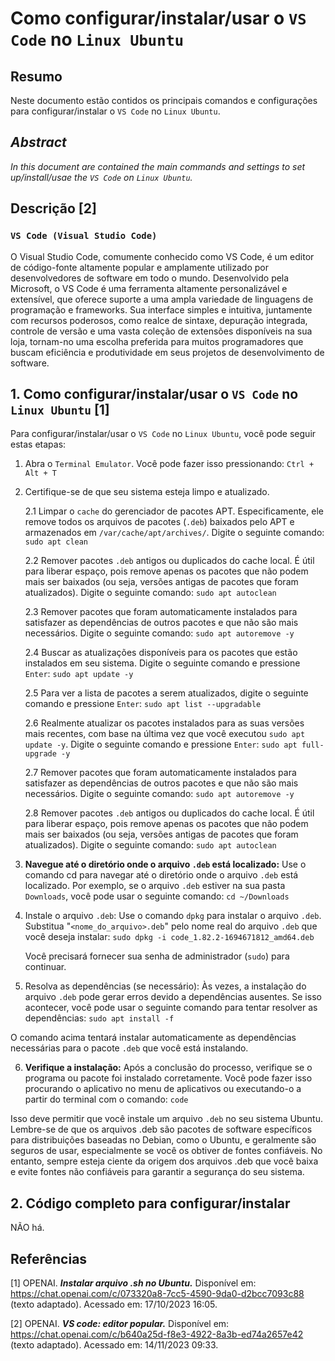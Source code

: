 # Como configurar/instalar/usar o `VS Code` no `Linux Ubuntu`

## Resumo

Neste documento estão contidos os principais comandos e configurações para configurar/instalar o `VS Code` no `Linux Ubuntu`.

## _Abstract_

_In this document are contained the main commands and settings to set up/install/usae the `VS Code` on `Linux Ubuntu`._

## Descrição [2]

### `VS Code (Visual Studio Code)`

O Visual Studio Code, comumente conhecido como VS Code, é um editor de código-fonte altamente popular e amplamente utilizado por desenvolvedores de software em todo o mundo. Desenvolvido pela Microsoft, o VS Code é uma ferramenta altamente personalizável e extensível, que oferece suporte a uma ampla variedade de linguagens de programação e frameworks. Sua interface simples e intuitiva, juntamente com recursos poderosos, como realce de sintaxe, depuração integrada, controle de versão e uma vasta coleção de extensões disponíveis na sua loja, tornam-no uma escolha preferida para muitos programadores que buscam eficiência e produtividade em seus projetos de desenvolvimento de software.

## 1. Como configurar/instalar/usar o `VS Code` no `Linux Ubuntu` [1]

Para configurar/instalar/usar o `VS Code` no `Linux Ubuntu`, você pode seguir estas etapas:

1. Abra o `Terminal Emulator`. Você pode fazer isso pressionando: `Ctrl + Alt + T`


2. Certifique-se de que seu sistema esteja limpo e atualizado.

    2.1 Limpar o `cache` do gerenciador de pacotes APT. Especificamente, ele remove todos os arquivos de pacotes (`.deb`) baixados pelo APT e armazenados em `/var/cache/apt/archives/`. Digite o seguinte comando: `sudo apt clean` 
    
    2.2 Remover pacotes `.deb` antigos ou duplicados do cache local. É útil para liberar espaço, pois remove apenas os pacotes que não podem mais ser baixados (ou seja, versões antigas de pacotes que foram atualizados). Digite o seguinte comando: `sudo apt autoclean`

    2.3 Remover pacotes que foram automaticamente instalados para satisfazer as dependências de outros pacotes e que não são mais necessários. Digite o seguinte comando: `sudo apt autoremove -y`

    2.4 Buscar as atualizações disponíveis para os pacotes que estão instalados em seu sistema. Digite o seguinte comando e pressione `Enter`: `sudo apt update -y`

    2.5 Para ver a lista de pacotes a serem atualizados, digite o seguinte comando e pressione `Enter`:  `sudo apt list --upgradable`

    2.6 Realmente atualizar os pacotes instalados para as suas versões mais recentes, com base na última vez que você executou `sudo apt update -y`. Digite o seguinte comando e pressione `Enter`: `sudo apt full-upgrade -y`

    2.7 Remover pacotes que foram automaticamente instalados para satisfazer as dependências de outros pacotes e que não são mais necessários. Digite o seguinte comando: `sudo apt autoremove -y`

    2.8 Remover pacotes `.deb` antigos ou duplicados do cache local. É útil para liberar espaço, pois remove apenas os pacotes que não podem mais ser baixados (ou seja, versões antigas de pacotes que foram atualizados). Digite o seguinte comando: `sudo apt autoclean`

3. **Navegue até o diretório onde o arquivo `.deb` está localizado:** Use o comando cd para navegar até o diretório onde o arquivo `.deb` está localizado. Por exemplo, se o arquivo `.deb` estiver na sua pasta `Downloads`, você pode usar o seguinte comando: `cd ~/Downloads`

4. Instale o arquivo `.deb`: Use o comando `dpkg` para instalar o arquivo `.deb`. Substitua "`<nome_do_arquivo>.deb`" pelo nome real do arquivo `.deb` que você deseja instalar: `sudo dpkg -i code_1.82.2-1694671812_amd64.deb`

    Você precisará fornecer sua senha de administrador (`sudo`) para continuar.

5. Resolva as dependências (se necessário): Às vezes, a instalação do arquivo `.deb` pode gerar erros devido a dependências ausentes. Se isso acontecer, você pode usar o seguinte comando para tentar resolver as dependências: `sudo apt install -f`

O comando acima tentará instalar automaticamente as dependências necessárias para o pacote `.deb` que você está instalando.

6. **Verifique a instalação:** Após a conclusão do processo, verifique se o programa ou pacote foi instalado corretamente. Você pode fazer isso procurando o aplicativo no menu de aplicativos ou executando-o a partir do terminal com o comando: `code`

Isso deve permitir que você instale um arquivo `.deb` no seu sistema Ubuntu. Lembre-se de que os arquivos .deb são pacotes de software específicos para distribuições baseadas no Debian, como o Ubuntu, e geralmente são seguros de usar, especialmente se você os obtiver de fontes confiáveis. No entanto, sempre esteja ciente da origem dos arquivos .deb que você baixa e evite fontes não confiáveis para garantir a segurança do seu sistema.


## 2. Código completo para configurar/instalar

NÃO há.


## Referências

[1] OPENAI. ***Instalar arquivo .sh no Ubuntu.*** Disponível em: <https://chat.openai.com/c/073320a8-7cc5-4590-9da0-d2bcc7093c88> (texto adaptado). Acessado em: 17/10/2023 16:05.

[2] OPENAI. ***VS code: editor popular.*** Disponível em: <https://chat.openai.com/c/b640a25d-f8e3-4922-8a3b-ed74a2657e42> (texto adaptado). Acessado em: 14/11/2023 09:33.
